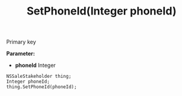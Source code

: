 ﻿---
uid: crmscript_ref_NSSaleStakeholder_SetPhoneId
title: SetPhoneId(Integer phoneId)
intellisense: NSSaleStakeholder.SetPhoneId
keywords: NSSaleStakeholder, GetPhoneId
so.topic: reference
---

Primary key

**Parameter:** 
 - **phoneId** Integer

```crmscript
NSSaleStakeholder thing;
Integer phoneId;
thing.SetPhoneId(phoneId);
```

